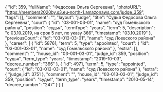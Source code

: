 {
    "id": 359,
    "fullName": "Федосова Ольга Сергеевна",
    "photoURL": "https://members2020by.s3.eu-north-1.amazonaws.com/judge_359",
    "tags": [],
    "comment": "",
    "layout": "judge",
    "title": "Судья Федосова Ольга Сергеевна",
    "court": {
        "id": "03-001-03-01",
        "name": "суд Гомельского района",
        "position": "судья",
        "termType": "years",
        "term": 5,
        "description": "c 03.10.2019, на срок 5 лет, по указу 366",
        "timestamp": "03.10.2019"
    },
    "previousCourt": {
        "id": "03-013-03-01",
        "name": "суд Лоевского района"
    },
    "career": [
        {
            "id": 58761,
            "term": 5,
            "type": "appointed",
            "court": {
                "id": "03-001-03-01",
                "name": "суд Гомельского района"
            },
            "extra": [],
            "comment": "",
            "house_id": "03-001-03-01",
            "judge_id": 359,
            "position": "судья",
            "term_type": "years",
            "timestamp": "2019-10-03",
            "decree_number": "366"
        },
        {
            "id": 4971,
            "term": 5,
            "type": "appointed",
            "court": {
                "id": "03-013-03-01",
                "name": "суд Лоевского района"
            },
            "extra": {
                "judge_id": 3751
            },
            "comment": "",
            "house_id": "03-013-03-01",
            "judge_id": 359,
            "position": "судья",
            "term_type": "years",
            "timestamp": "2010-05-14",
            "decree_number": "247"
        }
    ]
}
